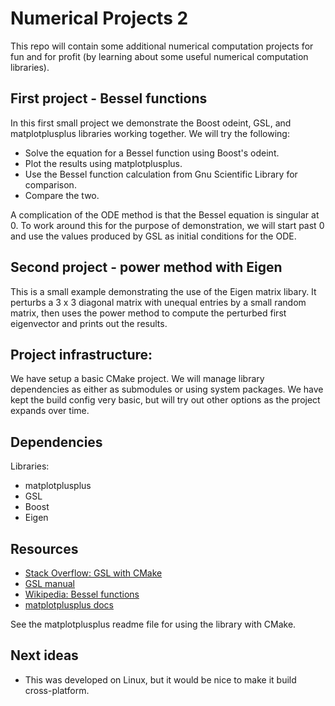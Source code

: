 # Numerical Projects 2

This repo will contain some additional numerical computation
projects for fun and for profit (by learning about some useful
numerical computation libraries).

## First project - Bessel functions

In this first small project we demonstrate the Boost odeint, GSL, and matplotplusplus
libraries working together. We will try the following:

- Solve the equation for a Bessel function using Boost's odeint.
- Plot the results using matplotplusplus.
- Use the Bessel function calculation from Gnu Scientific Library for comparison.
- Compare the two.

A complication of the ODE method is that the Bessel equation is singular at 0.
To work around this for the purpose of demonstration, we will start past 0 and use
the values produced by GSL as initial conditions for the ODE.

## Second project - power method with Eigen

This is a small example demonstrating the use of the Eigen matrix libary. It
perturbs a 3 x 3 diagonal matrix with unequal entries by a small random matrix,
then uses the power method to compute the perturbed first eigenvector and
prints out the results.

## Project infrastructure:

We have setup a basic CMake project. We will manage library dependencies as either
as submodules or using system packages. We have kept the build config very basic, but
will try out other options as the project expands over time.

## Dependencies

Libraries:

- matplotplusplus
- GSL
- Boost
- Eigen

## Resources

- [Stack Overflow: GSL with CMake](https://stackoverflow.com/questions/44821615/linking-gsl-in-cmakelists-txt)
- [GSL manual](https://www.gnu.org/software/gsl/doc/html/usage.html)
- [Wikipedia: Bessel functions](https://en.wikipedia.org/wiki/Bessel_function)
- [matplotplusplus docs](https://alandefreitas.github.io/matplotplusplus/plot-types/line-plots/function-plot/)

See the matplotplusplus readme file for using the library with CMake.

## Next ideas

- This was developed on Linux, but it would be nice to make it build cross-platform.

